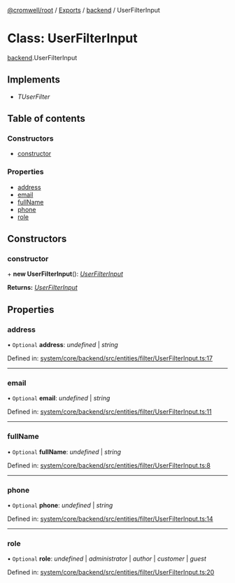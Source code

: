 [@cromwell/root](../README.md) / [Exports](../modules.md) / [backend](../modules/backend.md) / UserFilterInput

# Class: UserFilterInput

[backend](../modules/backend.md).UserFilterInput

## Implements

* *TUserFilter*

## Table of contents

### Constructors

- [constructor](backend.userfilterinput.md#constructor)

### Properties

- [address](backend.userfilterinput.md#address)
- [email](backend.userfilterinput.md#email)
- [fullName](backend.userfilterinput.md#fullname)
- [phone](backend.userfilterinput.md#phone)
- [role](backend.userfilterinput.md#role)

## Constructors

### constructor

\+ **new UserFilterInput**(): [*UserFilterInput*](backend.userfilterinput.md)

**Returns:** [*UserFilterInput*](backend.userfilterinput.md)

## Properties

### address

• `Optional` **address**: *undefined* \| *string*

Defined in: [system/core/backend/src/entities/filter/UserFilterInput.ts:17](https://github.com/CromwellCMS/Cromwell/blob/ccdbdd0/system/core/backend/src/entities/filter/UserFilterInput.ts#L17)

___

### email

• `Optional` **email**: *undefined* \| *string*

Defined in: [system/core/backend/src/entities/filter/UserFilterInput.ts:11](https://github.com/CromwellCMS/Cromwell/blob/ccdbdd0/system/core/backend/src/entities/filter/UserFilterInput.ts#L11)

___

### fullName

• `Optional` **fullName**: *undefined* \| *string*

Defined in: [system/core/backend/src/entities/filter/UserFilterInput.ts:8](https://github.com/CromwellCMS/Cromwell/blob/ccdbdd0/system/core/backend/src/entities/filter/UserFilterInput.ts#L8)

___

### phone

• `Optional` **phone**: *undefined* \| *string*

Defined in: [system/core/backend/src/entities/filter/UserFilterInput.ts:14](https://github.com/CromwellCMS/Cromwell/blob/ccdbdd0/system/core/backend/src/entities/filter/UserFilterInput.ts#L14)

___

### role

• `Optional` **role**: *undefined* \| *administrator* \| *author* \| *customer* \| *guest*

Defined in: [system/core/backend/src/entities/filter/UserFilterInput.ts:20](https://github.com/CromwellCMS/Cromwell/blob/ccdbdd0/system/core/backend/src/entities/filter/UserFilterInput.ts#L20)
